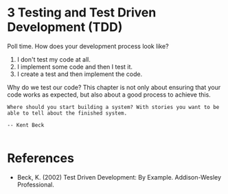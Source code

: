 # 3 Testing and Test Driven Development (TDD)

Poll time. How does your development process look like? 
1. I don't test my code at all.
2. I implement some code and then I test it.
3. I create a test and then implement the code.

Why do we test our code? This chapter is not only about ensuring that your code works as expected, but also about a good process to achieve this.

```{epigraph}
Where should you start building a system? With stories you want to be able to tell about the finished system.

-- Kent Beck
```

```{tableofcontents}
```

# References

- Beck, K. (2002) Test Driven Development: By Example. Addison-Wesley Professional.